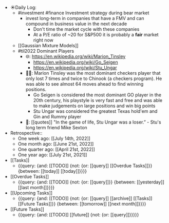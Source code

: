 - ☀️Daily Log:
    - #investment #finance Investment strategy during bear market
        - invest long-term in companies that have a FMV and can compound in business value in the next decade
            - Don't time the market cycle with these companies
            - At a P/E ratio of ~20 for S&P500 it is probably a __fair__ market right now
    - [[Gaussian Mixture Models]]
    - #til2022 Dominant Players
        - 🌐: https://en.wikipedia.org/wiki/Marion_Tinsley
            - https://en.wikipedia.org/wiki/Go_Seigen
            - https://en.wikipedia.org/wiki/Stu_Ungar
        - 💁‍♂️: Marion Tinsley was the most dominant checkers player that only lost 7 times and twice to Chinook (a checkers program). He was able to see almost 64 moves ahead to find winning positions. 
            - Go Seigen is considered the most dominant GO player in the 20th century, his playstyle is very fast and free and was able to make judgements on large positions and win big points
            - Stu Ungar was considered the greatest Texas hold'em and Gin and Rummy player
        - 🤔: [[quotes]] "In the game of life, Stu Ungar was a loser.” - Stu's long term friend Mike Sexton
- Retrospective::
    - One week ago: [[July 14th, 2022]]
    - One month ago: [[June 21st, 2022]]
    - One quarter ago: [[April 21st, 2022]]
    - One year ago: [[July 21st, 2021]]
- [[Tasks]]
    - {{query: {and: [[TODO]] {not: {or: [[query]] [[Overdue Tasks]]}} {between: [[today]] [[today]]}}}}
- [[Overdue Tasks]]
    - {{query: {and: [[TODO]] {not: {or: [[query]]}} {between: [[yesterday]] [[last month]]}}}}
- [[Upcoming Tasks]]
    - {{query: {and: [[TODO]] {not: {or: [[query]] [[archive]] [[Tasks]] [[Future Tasks]]}} {between: [[tomorrow]] [[next month]]}}}}
- [[Future Tasks]]
    - {{query: {and: [[TODO]] [[future]] {not: {or: [[query]]}}}}}
